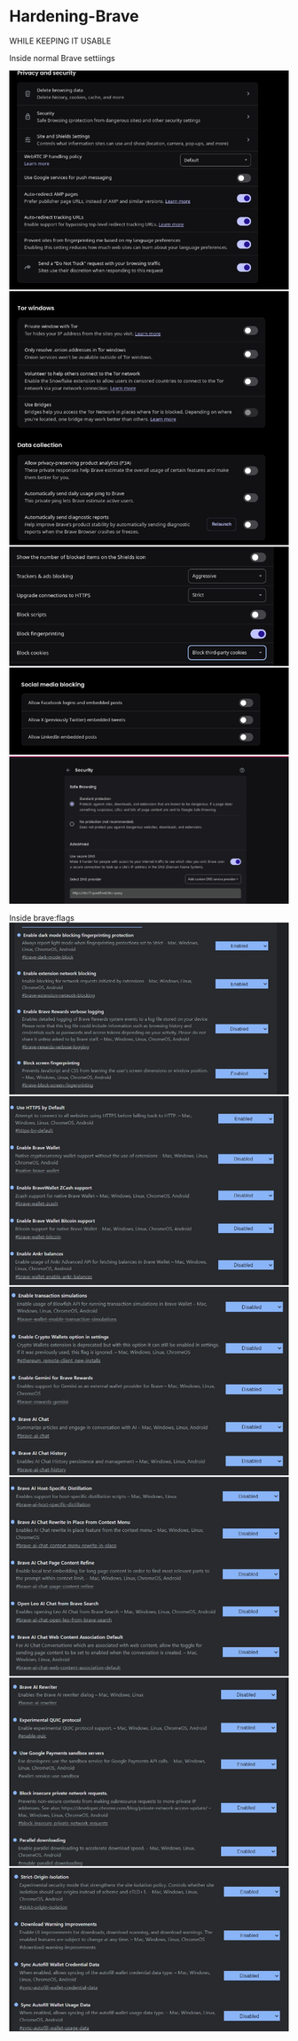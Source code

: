 # Hardening-Brave

WHILE KEEPING IT USABLE

Inside normal Brave settiings

![Getting it more private, WHILE BEING USABLE](Images/privacy-security1.png)
![Removing TOR and data colllection](Images/privacy-security2.png)
![Increasing the enchancements of Brave Shields](Images/shields1.png)
![Deactivating social media blocking](Images/shields2.png)
![Adding Quad9 DNS](Images/Security.png)

Inside brave:flags
![shit](Images/brave-flags1.jpeg)
![shit](Images/brave-flags2.jpeg)
![shit](Images/brave-flags3.jpeg)
![shit](Images/brave-flags4.jpeg)
![shit](Images/brave-flags5.jpeg)
![shit](Images/brave-flags6.jpeg)